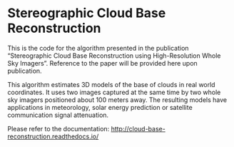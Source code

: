 # Stereographic Cloud Base Reconstruction

This is the code for the algorithm presented in the publication “Stereographic Cloud Base Reconstruction using High-Resolution Whole Sky Imagers”. Reference to the paper will be provided here upon publication.

This algorithm estimates 3D models of the base of clouds in real world coordinates. It uses two images captured at the same time by two whole sky imagers positioned about 100 meters away. The resulting models have applications in meteorology, solar energy prediction or satellite communication signal attenuation.

Please refer to the documentation: http://cloud-base-reconstruction.readthedocs.io/

